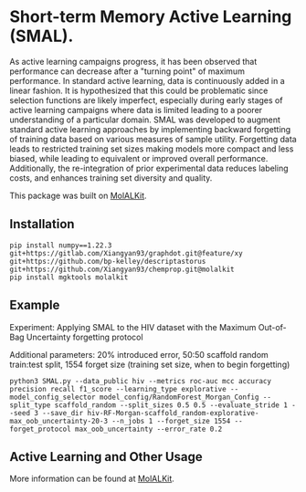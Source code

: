 
# Short-term Memory Active Learning (SMAL).
As active learning campaigns progress, it has been observed that performance can decrease after a "turning point" of maximum performance. In standard active learning, data is continuously added in a linear fashion. It is hypothesized that this could be problematic since selection functions are likely imperfect, especially during early stages of active learning campaigns where data is limited leading to a poorer understanding of a particular domain. SMAL was developed to augment standard active learning approaches by implementing backward forgetting of training data based on various measures of sample utility. Forgetting data leads to restricted training set sizes making models more compact and less biased, while leading to equivalent or improved overall performance. Additionally, the re-integration of prior experimental data reduces labeling costs, and enhances training set diversity and quality.

This package was built on [MolALKit](https://github.com/RekerLab/MolALKit).

## Installation
```commandline
pip install numpy==1.22.3 git+https://gitlab.com/Xiangyan93/graphdot.git@feature/xy git+https://github.com/bp-kelley/descriptastorus git+https://github.com/Xiangyan93/chemprop.git@molalkit
pip install mgktools molalkit
```

## Example
Experiment: Applying SMAL to the HIV dataset with the Maximum Out-of-Bag Uncertainty forgetting protocol

Additional parameters: 20% introduced error, 50:50 scaffold random train:test split, 1554 forget size (training set size, when to begin forgetting)

```commandline
python3 SMAL.py --data_public hiv --metrics roc-auc mcc accuracy precision recall f1_score --learning_type explorative --model_config_selector model_config/RandomForest_Morgan_Config --split_type scaffold_random --split_sizes 0.5 0.5 --evaluate_stride 1 --seed 3 --save_dir hiv-RF-Morgan-scaffold_random-explorative-max_oob_uncertainty-20-3 --n_jobs 1 --forget_size 1554 --forget_protocol max_oob_uncertainty --error_rate 0.2
```

## Active Learning and Other Usage
More information can be found at [MolALKit](https://github.com/RekerLab/MolALKit).
